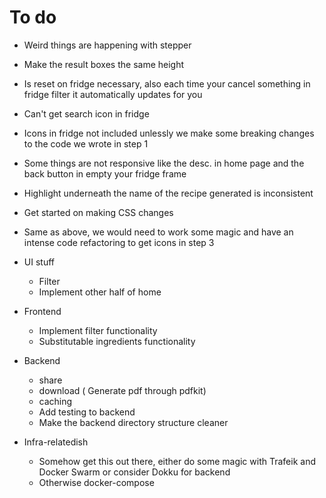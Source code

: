# To do

- Weird things are happening with stepper
- Make the result boxes the same height
- Is reset on fridge necessary, also each time your cancel something in fridge filter it automatically updates for you
- Can't get search icon in fridge
- Icons in fridge not included unlessly we make some breaking changes to the code we wrote in step 1
- Some things are not responsive like the desc. in home page and the back button in empty your fridge frame
- Highlight underneath the name of the recipe generated is inconsistent
- Get started on making CSS changes
- Same as above, we would need to work some magic and have an intense code refactoring to get icons in step 3

- UI stuff

  - Filter
  - Implement other half of home

- Frontend

  - Implement filter functionality
  - Substitutable ingredients functionality

- Backend

  - share
  - download ( Generate pdf through pdfkit)
  - caching
  - Add testing to backend
  - Make the backend directory structure cleaner

- Infra-relatedish

  - Somehow get this out there, either do some magic with Trafeik and Docker Swarm or consider Dokku for backend
  - Otherwise docker-compose
